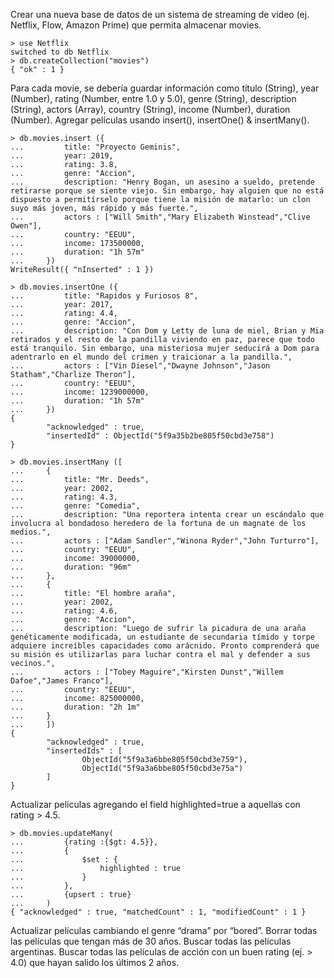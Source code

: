Crear una nueva base de datos de un sistema de streaming de video (ej. Netflix, Flow, Amazon Prime) que permita almacenar movies.
```
> use Netflix
switched to db Netflix
> db.createCollection("movies")
{ "ok" : 1 }
```
Para cada movie, se debería guardar información como título (String), year (Number), rating (Number, entre 1.0 y 5.0), genre (String), description (String), actors (Array<String>), country (String), income (Number), duration (Number).
Agregar películas usando insert(), insertOne() & insertMany().
```
> db.movies.insert ({
...         title: "Proyecto Geminis",
...         year: 2019,
...         rating: 3.8,
...         genre: "Accion",
...         description: "Henry Bogan, un asesino a sueldo, pretende retirarse porque se siente viejo. Sin embargo, hay alguien que no está dispuesto a permitírselo porque tiene la misión de matarlo: un clon suyo más joven, más rápido y más fuerte.",
...         actors : ["Will Smith","Mary Elizabeth Winstead","Clive Owen"],
...         country: "EEUU",
...         income: 173500000,
...         duration: "1h 57m"
...     })
WriteResult({ "nInserted" : 1 })

> db.movies.insertOne ({
...         title: "Rapidos y Furiosos 8",
...         year: 2017,
...         rating: 4.4,
...         genre: "Accion",
...         description: "Con Dom y Letty de luna de miel, Brian y Mia retirados y el resto de la pandilla viviendo en paz, parece que todo está tranquilo. Sin embargo, una misteriosa mujer seducirá a Dom para adentrarlo en el mundo del crimen y traicionar a la pandilla.",
...         actors : ["Vin Diesel","Dwayne Johnson","Jason Statham","Charlize Theron"],
...         country: "EEUU",
...         income: 1239000000,
...         duration: "1h 57m"
...     })
{
        "acknowledged" : true,
        "insertedId" : ObjectId("5f9a35b2be805f50cbd3e758")
}

> db.movies.insertMany ([
...     {
...         title: "Mr. Deeds",
...         year: 2002,
...         rating: 4.3,
...         genre: "Comedia",
...         description: "Una reportera intenta crear un escándalo que involucra al bondadoso heredero de la fortuna de un magnate de los medios.",
...         actors : ["Adam Sandler","Winona Ryder","John Turturro"],
...         country: "EEUU",
...         income: 39000000,
...         duration: "96m"
...     },
...     {
...         title: "El hombre araña",
...         year: 2002,
...         rating: 4.6,
...         genre: "Accion",
...         description: "Luego de sufrir la picadura de una araña genéticamente modificada, un estudiante de secundaria tímido y torpe adquiere increíbles capacidades como arácnido. Pronto comprenderá que su misión es utilizarlas para luchar contra el mal y defender a sus vecinos.",
...         actors : ["Tobey Maguire","Kirsten Dunst","Willem Dafoe","James Franco"],
...         country: "EEUU",
...         income: 825000000,
...         duration: "2h 1m"
...     }
...     ])
{
        "acknowledged" : true,
        "insertedIds" : [
                ObjectId("5f9a3a6bbe805f50cbd3e759"),
                ObjectId("5f9a3a6bbe805f50cbd3e75a")
        ]
}
```
Actualizar películas agregando el field highlighted=true a aquellas con rating > 4.5.
```
> db.movies.updateMany(
...         {rating :{$gt: 4.5}},
...         {
...             $set : {
...                 highlighted : true
...             }
...         },
...         {upsert : true}
...     )
{ "acknowledged" : true, "matchedCount" : 1, "modifiedCount" : 1 }
```
Actualizar películas cambiando el genre “drama” por “bored”.
Borrar todas las películas que tengan más de 30 años.
Buscar todas las películas argentinas.
Buscar todas las películas de acción con un buen rating (ej. > 4.0) que hayan salido los últimos 2 años.
